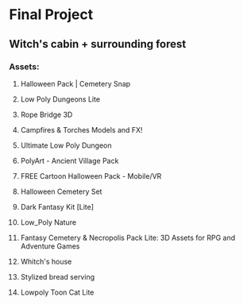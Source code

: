 # Final Project
## Witch's cabin + surrounding forest

### Assets:
1. Halloween Pack | Cemetery Snap


2. Low Poly Dungeons Lite


3. Rope Bridge 3D


4. Campfires & Torches Models and FX!


5. Ultimate Low Poly Dungeon


6. PolyArt - Ancient Village Pack


7. FREE Cartoon Halloween Pack - Mobile/VR


8. Halloween Cemetery Set


9. Dark Fantasy Kit [Lite]


10. Low_Poly Nature


11. Fantasy Cemetery & Necropolis Pack Lite: 3D Assets for RPG and Adventure Games


12. Whitch's house


13. Stylized bread serving


14. Lowpoly Toon Cat Lite
